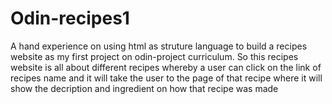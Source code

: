 # Odin-recipes1

 A hand experience on using  html as struture language to build a recipes website as my first project on odin-project curriculum. So this recipes website is all about different recipes whereby a user can click on the link of recipes name and it will take the user to the page of that recipe where it will show the decription and ingredient on how that recipe was made
